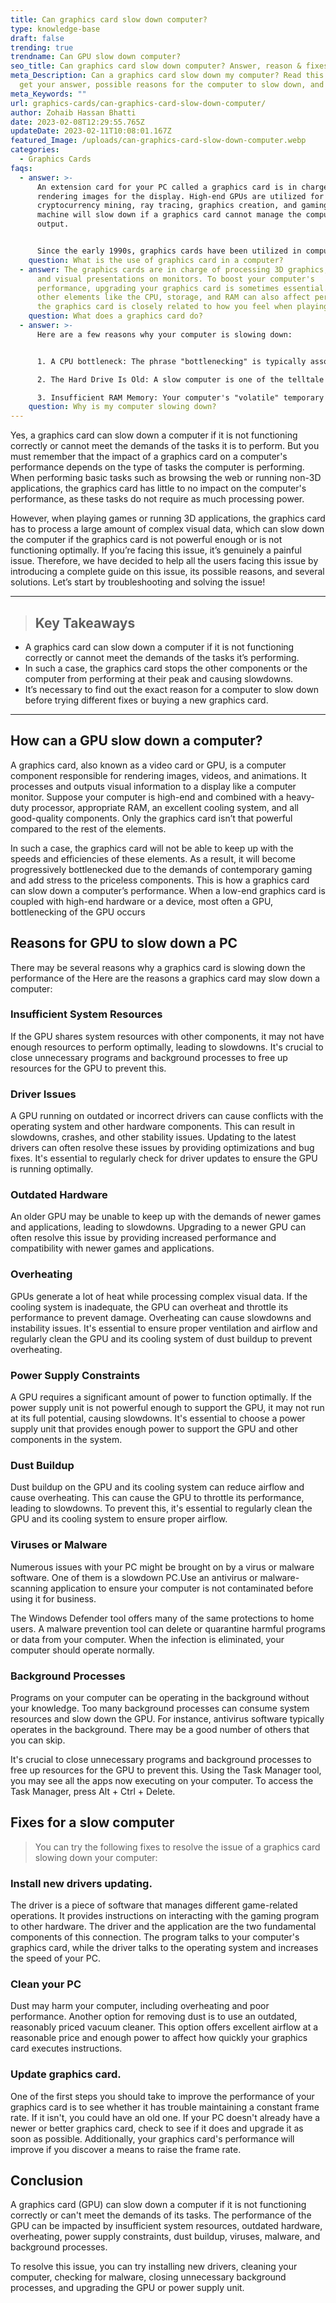 ```yaml
---
title: Can graphics card slow down computer?
type: knowledge-base
draft: false
trending: true
trendname: Can GPU slow down computer?
seo_title: Can graphics card slow down computer? Answer, reason & fixes
meta_Description: Can a graphics card slow down my computer? Read this post to
  get your answer, possible reasons for the computer to slow down, and fixes.
meta_Keywords: ""
url: graphics-cards/can-graphics-card-slow-down-computer/
author: Zohaib Hassan Bhatti
date: 2023-02-08T12:29:55.765Z
updateDate: 2023-02-11T10:08:01.167Z
featured_Image: /uploads/can-graphics-card-slow-down-computer.webp
categories:
  - Graphics Cards
faqs:
  - answer: >-
      An extension card for your PC called a graphics card is in charge of
      rendering images for the display. High-end GPUs are utilized for
      cryptocurrency mining, ray tracing, graphics creation, and gaming. The
      machine will slow down if a graphics card cannot manage the computer's
      output.


      Since the early 1990s, graphics cards have been utilized in computers without any problems or negative impacts. Simply put, a graphics card is a piece of hardware that converts what you see on the screen into a visual representation.
    question: What is the use of graphics card in a computer?
  - answer: The graphics cards are in charge of processing 3D graphics, video games,
      and visual presentations on monitors. To boost your computer's
      performance, upgrading your graphics card is sometimes essential. Although
      other elements like the CPU, storage, and RAM can also affect performance,
      the graphics card is closely related to how you feel when playing games.
    question: What does a graphics card do?
  - answer: >-
      Here are a few reasons why your computer is slowing down:


      1. A CPU bottleneck: The phrase "bottlenecking" is typically associated with video games. But other processes may also encounter a CPU bottleneck. Generally, upgrading from an old or subpar CPU to a newer model helps. Uninstall the software from the computer if your CPU is incapable of executing it.

      2. The Hard Drive Is Old: A slow computer is one of the telltale signs of an aged hard disc. Usually, hard discs endure three to five years. A new hard drive won't set you back much, but adding additional RAM may be pricey.

      3. Insufficient RAM Memory: Your computer's "volatile" temporary memory is called RAM. In contrast to stored memory, RAM does not function while the computer is off. Your computer may noticeably lag if you need more RAM. A 64-bit system requires a minimum of 4 GB and, ideally, 8 GB of RAM.
    question: Why is my computer slowing down?
---
```

Yes, a graphics card can slow down a computer if it is not functioning correctly or cannot meet the demands of the tasks it is to perform. But you must remember that the impact of a graphics card on a computer's performance depends on the type of tasks the computer is performing. When performing basic tasks such as browsing the web or running non-3D applications, the graphics card has little to no impact on the computer's performance, as these tasks do not require as much processing power.

However, when playing games or running 3D applications, the graphics card has to process a large amount of complex visual data, which can slow down the computer if the graphics card is not powerful enough or is not functioning optimally. If you’re facing this issue, it’s genuinely a painful issue. Therefore, we have decided to help all the users facing this issue by introducing a complete guide on this issue, its possible reasons, and several solutions. Let’s start by troubleshooting and solving the issue!

- - -

> ## Key Takeaways

* A graphics card can slow down a computer if it is not functioning correctly or cannot meet the demands of the tasks it’s performing.
* In such a case, the graphics card stops the other components or the computer from performing at their peak and causing slowdowns.
* It’s necessary to find out the exact reason for a computer to slow down before trying different fixes or buying a new graphics card.

- - -

## How can a GPU slow down a computer?

A graphics card, also known as a video card or GPU, is a computer component responsible for rendering images, videos, and animations. It processes and outputs visual information to a display like a computer monitor. Suppose your computer is high-end and combined with a heavy-duty processor, appropriate RAM, an excellent cooling system, and all good-quality components. Only the graphics card isn’t that powerful compared to the rest of the elements.

In such a case, the graphics card will not be able to keep up with the speeds and efficiencies of these elements. As a result, it will become progressively bottlenecked due to the demands of contemporary gaming and add stress to the priceless components. This is how a graphics card can slow down a computer’s performance. When a low-end graphics card is coupled with high-end hardware or a device, most often a GPU, bottlenecking of the GPU occurs

## Reasons for GPU to slow down a PC

There may be several reasons why a graphics card is slowing down the performance of the Here are the reasons a graphics card may slow down a computer:

### Insufficient System Resources

If the GPU shares system resources with other components, it may not have enough resources to perform optimally, leading to slowdowns. It's crucial to close unnecessary programs and background processes to free up resources for the GPU to prevent this.

### Driver Issues

A GPU running on outdated or incorrect drivers can cause conflicts with the operating system and other hardware components. This can result in slowdowns, crashes, and other stability issues. Updating to the latest drivers can often resolve these issues by providing optimizations and bug fixes. It's essential to regularly check for driver updates to ensure the GPU is running optimally.

### Outdated Hardware

An older GPU may be unable to keep up with the demands of newer games and applications, leading to slowdowns. Upgrading to a newer GPU can often resolve this issue by providing increased performance and compatibility with newer games and applications.

### Overheating

GPUs generate a lot of heat while processing complex visual data. If the cooling system is inadequate, the GPU can overheat and throttle its performance to prevent damage. Overheating can cause slowdowns and instability issues. It's essential to ensure proper ventilation and airflow and regularly clean the GPU and its cooling system of dust buildup to prevent overheating.

### Power Supply Constraints

A GPU requires a significant amount of power to function optimally. If the power supply unit is not powerful enough to support the GPU, it may not run at its full potential, causing slowdowns. It's essential to choose a power supply unit that provides enough power to support the GPU and other components in the system.

### Dust Buildup

Dust buildup on the GPU and its cooling system can reduce airflow and cause overheating. This can cause the GPU to throttle its performance, leading to slowdowns. To prevent this, it's essential to regularly clean the GPU and its cooling system to ensure proper airflow.

### Viruses or Malware

Numerous issues with your PC might be brought on by a virus or malware software. One of them is a slowdown PC.Use an antivirus or malware-scanning application to ensure your computer is not contaminated before using it for business.

The Windows Defender tool offers many of the same protections to home users. A malware prevention tool can delete or quarantine harmful programs or data from your computer. When the infection is eliminated, your computer should operate normally.

### Background Processes

Programs on your computer can be operating in the background without your knowledge. Too many background processes can consume system resources and slow down the GPU. For instance, antivirus software typically operates in the background. There may be a good number of others that you can skip.

It's crucial to close unnecessary programs and background processes to free up resources for the GPU to prevent this. Using the Task Manager tool, you may see all the apps now executing on your computer. To access the Task Manager, press Alt + Ctrl + Delete.

## Fixes for a slow computer

> You can try the following fixes to resolve the issue of a graphics card slowing down your computer:

### Install new drivers updating.

The driver is a piece of software that manages different game-related operations. It provides instructions on interacting with the gaming program to other hardware. The driver and the application are the two fundamental components of this connection. The program talks to your computer's graphics card, while the driver talks to the operating system and increases the speed of your PC.

### Clean your PC

Dust may harm your computer, including overheating and poor performance. Another option for removing dust is to use an outdated, reasonably priced vacuum cleaner. This option offers excellent airflow at a reasonable price and enough power to affect how quickly your graphics card executes instructions.

### Update graphics card.

One of the first steps you should take to improve the performance of your graphics card is to see whether it has trouble maintaining a constant frame rate. If it isn't, you could have an old one. If your PC doesn't already have a newer or better graphics card, check to see if it does and upgrade it as soon as possible. Additionally, your graphics card's performance will improve if you discover a means to raise the frame rate.

## Conclusion

A graphics card (GPU) can slow down a computer if it is not functioning correctly or can't meet the demands of its tasks. The performance of the GPU can be impacted by insufficient system resources, outdated hardware, overheating, power supply constraints, dust buildup, viruses, malware, and background processes.

To resolve this issue, you can try installing new drivers, cleaning your computer, checking for malware, closing unnecessary background processes, and upgrading the GPU or power supply unit.